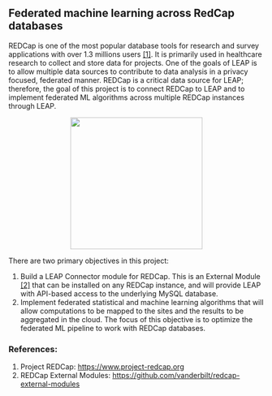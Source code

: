 ## Federated machine learning across RedCap databases

REDCap is one of the most popular database tools for research and survey applications with over 1.3 millions users [[1]](https://www.project-redcap.org). It is primarily used in healthcare research to collect and store data for projects. One of the goals of LEAP is to allow multiple data sources to contribute to data analysis in a privacy focused, federated manner. REDCap is a critical data source for LEAP; therefore, the goal of this project is to connect REDCap to LEAP and to implement federated ML algorithms across multiple REDCap instances through LEAP. 

<p align="center">
  <img width="260" src="assets/diagrams/LEAP-REDCap.svg">
</p>

There are two primary objectives in this project:
1. Build a LEAP Connector module for REDCap. This is an External Module [[2]](https://github.com/vanderbilt/redcap-external-modules) that can be installed on any REDCap instance, and will provide LEAP with API-based access to the underlying MySQL database.
2. Implement federated statistical and machine learning algorithms that will allow computations to be mapped to the sites and the results to be aggregated in the cloud. The focus of this objective is to optimize the federated ML pipeline to work with REDCap databases.

### References:
1. Project REDCap: https://www.project-redcap.org
2. REDCap External Modules: https://github.com/vanderbilt/redcap-external-modules
